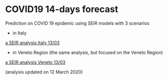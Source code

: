 # COVID19 14-days forecast
Prediction on COVID 19 epidemic using SEIR models with 3 scenarios

- in Italy

[a SEIR analysis Italy 13/03](draft_analysis_Italy.md)

- in Veneto Region (the same analysis, but focused on the Veneto Region)

[a SEIR analysis Veneto 13/03](draft_analysis_Veneto.md)


(analysis updated on 12 March 2020)
